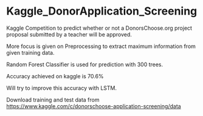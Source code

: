 # Kaggle_DonorApplication_Screening
Kaggle Competition to predict whether or not a DonorsChoose.org project proposal submitted by a teacher will be approved.

More focus is given on Preprocessing to extract maximum information from given training data.

Random Forest Classifier is used for prediction with 300 trees.

Accuracy achieved on kaggle is 70.6%

Will try to improve this accuracy with LSTM.

Download training and test data from https://www.kaggle.com/c/donorschoose-application-screening/data
